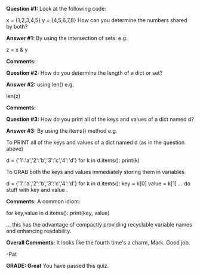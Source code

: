 ﻿**Question #1:**
Look at the following code:

x = {1,2,3,4,5}
y = {4,5,6,7,8}
How can you determine the numbers shared by both?

**Answer #1:**
By using the intersection of sets: e.g.

z = x & y

**Comments:**

**Question #2:**
How do you determine the length of a dict or set?

**Answer #2:**
using len() e.g.

len(z)

**Comments:**

**Question #3:**
How do you print all of the keys and values of a dict named d? 

**Answer #3:**
By using the items() method e.g.

To PRINT all of the keys and values of a dict named d (as in the question above)

d = {'1':'a','2':'b','3':'c','4':'d'}
for k in d.items():
    print(k)

To GRAB both the keys and values immediately storing them in variables

d = {'1':'a','2':'b','3':'c','4':'d'}
for k in d.items():
    key = k[0]
    value = k[1]
    .
    . do stuff with key and value
    .

**Comments:**
A common idiom:

for key,value in d.items():
     print(key, value)

... this has the advantage of compactly providing recyclable variable names and enhancing readability.

**Overall Comments:**
 It looks like the fourth time's a charm, Mark. Good job.

-Pat

**GRADE: Great**
 You have passed this quiz.
